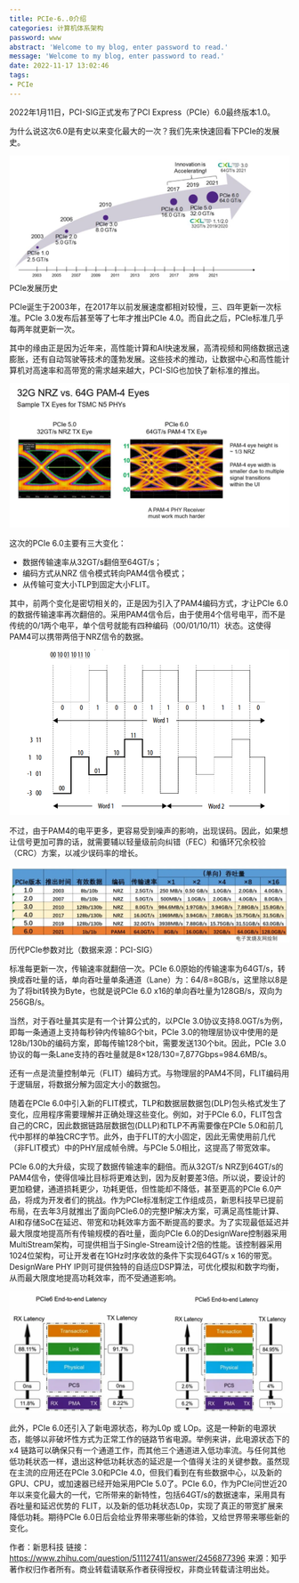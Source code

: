 ```yaml
---
title: PCIe-6..0介绍
categories: 计算机体系架构
password: www
abstract: 'Welcome to my blog, enter password to read.'
message: 'Welcome to my blog, enter password to read.'
date: 2022-11-17 13:02:46
tags:
- PCIe
---
```


2022年1月11日，PCI-SIG正式发布了PCI Express（PCIe）6.0最终版本1.0。

为什么说这次6.0是有史以来变化最大的一次？我们先来快速回看下PCIe的发展史。

![](./PCIe-6-0介绍/2022-11-17-13-03-39.png)
PCIe发展历史

PCIe诞生于2003年，在2017年以前发展速度都相对较慢，三、四年更新一次标准。PCIe 3.0发布后甚至等了七年才推出PCIe 4.0。而自此之后，PCIe标准几乎每两年就更新一次。

其中的缘由正是因为近年来，高性能计算和AI快速发展，高清视频和网络数据迅速膨胀，还有自动驾驶等技术的蓬勃发展。这些技术的推动，让数据中心和高性能计算机对高速率和高带宽的需求越来越大，PCI-SIG也加快了新标准的推出。

![](./PCIe-6-0介绍/2022-11-17-13-04-26.png)

这次的PCIe 6.0主要有三大变化：

- 数据传输速率从32GT/s翻倍至64GT/s；
- 编码方式从NRZ 信令模式转向PAM4信令模式；
- 从传输可变大小TLP到固定大小FLIT。

其中，前两个变化是密切相关的，正是因为引入了PAM4编码方式，才让PCIe 6.0的数据传输速率再次翻倍的。采用PAM4信令后，由于使用4个信号电平，而不是传统的0/1两个电平，单个信号就能有四种编码（00/01/10/11）状态。这使得PAM4可以携带两倍于NRZ信令的数据。

![](./PCIe-6-0介绍/2022-11-17-13-05-31.png)

不过，由于PAM4的电平更多，更容易受到噪声的影响，出现误码。因此，如果想让信号更加可靠的话，就需要辅以轻量级前向纠错（FEC）和循环冗余校验（CRC）方案，以减少误码率的增长。

![](./PCIe-6-0介绍/2022-11-17-13-06-11.png)
历代PCIe参数对比（数据来源：PCI-SIG）

标准每更新一次，传输速率就翻倍一次。PCIe 6.0原始的传输速率为64GT/s，转换成吞吐量的话，单向吞吐量单条通道（Lane）为：64/8=8GB/s，这里除以8是为了将bit转换为Byte，也就是说PCIe 6.0 x16的单向吞吐量为128GB/s，双向为256GB/s。

当然，对于吞吐量其实是有一个计算公式的，以PCIe 3.0协议支持8.0GT/s为例，即每一条通道上支持每秒钟内传输8G个bit，PCIe 3.0的物理层协议中使用的是128b/130b的编码方案，即每传输128个bit，需要发送130个bit。因此，PCIe 3.0协议的每一条Lane支持的吞吐量就是8×128/130=7,877Gbps=984.6MB/s。

还有一点是流量控制单元（FLIT）编码方式。与物理层的PAM4不同，FLIT编码用于逻辑层，将数据分解为固定大小的数据包。

随着在PCIe 6.0中引入新的FLIT模式，TLP和数据层数据包(DLP)包头格式发生了变化，应用程序需要理解并正确处理这些变化。例如，对于PCIe 6.0，FLIT包含自己的CRC，因此数据链路层数据包(DLLP)和TLP不再需要像在PCIe 5.0和前几代中那样的单独CRC字节。此外，由于FLIT的大小固定，因此无需使用前几代（非FLIT模式）中的PHY层成帧令牌。与PCIe 5.0相比，这提高了带宽效率。

PCIe 6.0的大升级，实现了数据传输速率的翻倍。而从32GT/s NRZ到64GT/s的PAM4信令，使得信噪比目标将更难达到，因为反射要差3倍。所以说，要设计的更加稳健，通道损耗更少，功耗更低，但性能却不降低，甚至更高的PCIe 6.0产品，将成为开发者们的挑战。作为PCIe标准制定工作组成员，新思科技早已提前布局，在去年3月就推出了面向PCIe6.0的完整IP解决方案，可满足高性能计算、AI和存储SoC在延迟、带宽和功耗效率方面不断提高的要求。为了实现最低延迟并最大限度地提高所有传输规模的吞吐量，面向PCIe 6.0的DesignWare控制器采用MultiStream架构，可提供相当于Single-Stream设计2倍的性能。该控制器采用1024位架构，可让开发者在1GHz时序收敛的条件下实现64GT/s x 16的带宽。DesignWare PHY IP则可提供独特的自适应DSP算法，可优化模拟和数字均衡，从而最大限度地提高功耗效率，而不受通道影响。

![](./PCIe-6-0介绍/2022-11-17-13-10-52.png)

此外，PCIe 6.0还引入了新电源状态，称为L0p 或 LOp。这是一种新的电源状态，能够以非破坏性方式为正常工作的链路节省电源。举例来讲，此电源状态下的 x4 链路可以确保只有一个通道工作，而其他三个通道进入低功率流。与任何其他低功耗状态一样，退出这种低功耗状态的延迟是一个值得关注的关键参数。虽然现在主流的应用还在PCIe 3.0和PCIe 4.0，但我们看到在有些数据中心，以及新的GPU、CPU，或加速器已经开始采用PCIe 5.0了。PCIe 6.0，作为PCIe问世近20年以来变化最大的一代，它所带来的新特性，包括64GT/s的数据速率，采用具有吞吐量和延迟优势的 FLIT，以及新的低功耗状态L0p，实现了真正的带宽扩展来降低功耗。期待PCIe 6.0日后会给业界带来哪些新的体验，又给世界带来哪些新的变化。

作者：新思科技
链接：https://www.zhihu.com/question/511127411/answer/2456877396
来源：知乎
著作权归作者所有。商业转载请联系作者获得授权，非商业转载请注明出处。